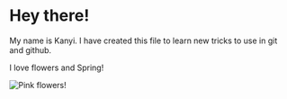 # Hey there!

My name is Kanyi. I have created this file to learn new tricks to use in git and github. 

I love flowers and Spring!

![Pink flowers!](flowers4.jpg)
